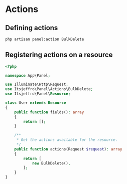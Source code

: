 # Actions

## Defining actions

```bash
php artisan panel:action BulkDelete
```

## Registering actions on a resource

```php
<?php

namespace App\Panel;

use Illuminate\Http\Request;
use Itsjeffro\Panel\Actions\BulkDelete;
use Itsjeffro\Panel\Resource;

class User extends Resource
{
    public function fields(): array
    {
        return [];
    }

    /**
     * Get the actions available for the resource.
     */
    public function actions(Request $request): array
    {
        return [
            new BulkDelete(),
        ];
    }
}
```